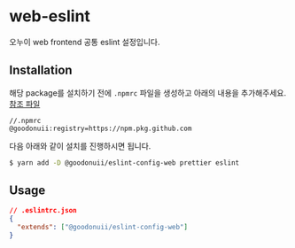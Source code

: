 # web-eslint

오누이 web frontend 공통 eslint 설정입니다.

## Installation

해당 package를 설치하기 전에 `.npmrc` 파일을 생성하고 아래의 내용을 추가해주세요. [참조 파일](https://help.github.com/en/articles/configuring-npm-for-use-with-github-package-registry#authenticating-to-github-package-registry)

```text
//.npmrc
@goodonuii:registry=https://npm.pkg.github.com
```

다음 아래와 같이 설치를 진행하시면 됩니다.

```bash
$ yarn add -D @goodonuii/eslint-config-web prettier eslint
```

## Usage

```json
// .eslintrc.json
{
  "extends": ["@goodonuii/eslint-config-web"]
}
```

